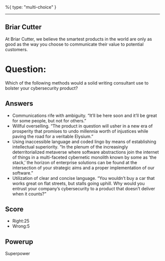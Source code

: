 %{
 type: "multi-choice"
}

---
## Briar Cutter
At Briar Cutter, we believe the smartest products
in the world are only as good as the way you choose
to communicate their value to potential customers.


# Question:
Which of the following methods would a solid writing
consultant use to bolster your cybersecurity product?


## Answers
-	Communications rife with ambiguity. “It’ll be here soon and it’ll be great for some people, but not for others.”
-	Willful overselling. “The product in question will usher in a new era of prosperity that promises to undo millennia worth of injustices while paving the road for a veritable Elysium.”
-	Using inaccessible language and coded lingo by means of establishing intellectual superiority. “In the plenum of the increasingly deterritorialized metaverse where software abstractions join the internet of things in a multi-faceted cybernetic monolith known by some as ‘the stack,’ the horizon of enterprise solutions can be found at the intersection of your strategic aims and a proper implementation of our software.”
-	Utilization of clear and concise language. “You wouldn’t buy a car that works great on flat streets, but stalls going uphill. Why would you entrust your company’s cybersecurity to a product that doesn’t deliver when it counts?”


## Score
- Right:25
- Wrong:5

## Powerup
Superpower
